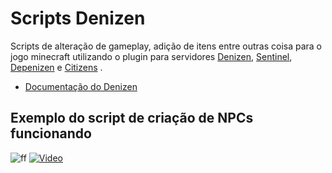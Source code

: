 # Scripts Denizen
Scripts de alteração de gameplay, adição de itens entre outras coisa para o jogo minecraft utilizando o plugin para servidores [Denizen](https://github.com/DenizenScript/Denizen), [Sentinel](https://github.com/mcmonkeyprojects/Sentinel), [Depenizen](https://github.com/DenizenScript/Depenizen) e [Citizens](https://github.com/CitizensDev/Citizens2) .
- [Documentação do Denizen](https://one.denizenscript.com/denizen/logs)

## Exemplo do script de criação de NPCs funcionando
![ff](cdn-b-east.streamable.com/image/olype8_first.jpg)
[![Video](cdn-b-east.streamable.com/image/olype8_first.jpg)](https://streamable.com/olype8)

